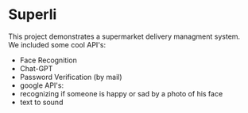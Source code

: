 # Superli
This project demonstrates a supermarket delivery managment system. <br>
We included some cool API's: <br>
- Face Recognition 
- Chat-GPT
- Password Verification (by mail)
- google API's:
 - recognizing if someone is happy or sad by a photo of his face
 - text to sound
